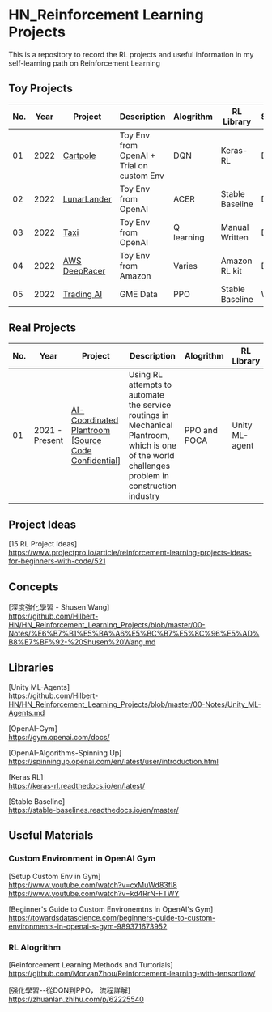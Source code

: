 # HN_Reinforcement Learning Projects
This is a repository to record the RL projects and useful information in my self-learning path on Reinforcement Learning

## Toy Projects
| No. | Year | Project | Description | Alogrithm | RL Library | Status | 
| --- | ---- | ------- | ----------- | --------- | ---------- | ------ |
| 01 | 2022 |[Cartpole](01-Toy_Projects/01-Cartpole)| Toy Env from OpenAI + Trial on custom Env| DQN | Keras-RL | Done |
| 02 | 2022 |[LunarLander](01-Toy_Projects/02-LunarLander)| Toy Env from OpenAI | ACER | Stable Baseline | Done |
| 03 | 2022 |[Taxi](01-Toy_Projects/03-Taxi)|Toy Env from OpenAI | Q learning | Manual Written | Done |
| 04 | 2022 |[AWS DeepRacer](01-Toy_Projects/04-AWS_DeepRacer)|Toy Env from Amazon | Varies | Amazon RL kit | Done |
| 05 | 2022 |[Trading AI](01-Toy_Projects/05-Trading_AI)| GME Data | PPO |Stable Baseline  | WIP |

## Real Projects
| No. | Year | Project | Description | Alogrithm | RL Library | Status | 
| --- | ---- | ------- | ----------- | --------- | ---------- | ------ |
| 01 | 2021 - Present |[AI-Coordinated Plantroom [Source Code Confidential]](02-Real_Projects/01-AI-Coordinated_Plantroom)| Using RL attempts to automate the service routings in Mechanical Plantroom, which is one of the world challenges problem in construction industry| PPO and POCA| Unity ML-agent | Concept Proof Succeed | 

## Project Ideas
  [15 RL Project Ideas]\
  https://www.projectpro.io/article/reinforcement-learning-projects-ideas-for-beginners-with-code/521 

## Concepts
  [深度強化學習 - Shusen Wang] \
  https://github.com/Hilbert-HN/HN_Reinforcement_Learning_Projects/blob/master/00-Notes/%E6%B7%B1%E5%BA%A6%E5%BC%B7%E5%8C%96%E5%AD%B8%E7%BF%92-%20Shusen%20Wang.md

## Libraries
  [Unity ML-Agents]\
  https://github.com/Hilbert-HN/HN_Reinforcement_Learning_Projects/blob/master/00-Notes/Unity_ML-Agents.md

  [OpenAI-Gym]\
  https://gym.openai.com/docs/ 

  [OpenAI-Algorithms-Spinning Up] \
  https://spinningup.openai.com/en/latest/user/introduction.html 

  [Keras RL]\
  https://keras-rl.readthedocs.io/en/latest/ 

  [Stable Baseline]\
  https://stable-baselines.readthedocs.io/en/master/ 

## Useful Materials
### Custom Environment in OpenAI Gym
  [Setup Custom Env in Gym]\
  https://www.youtube.com/watch?v=cxMuWd83fI8 \
  https://www.youtube.com/watch?v=kd4RrN-FTWY

  [Beginner's Guide to Custom Environemtns in OpenAI's Gym]\
  https://towardsdatascience.com/beginners-guide-to-custom-environments-in-openai-s-gym-989371673952

### RL Alogrithm 
  [Reinforcement Learning Methods and Turtorials]\
  https://github.com/MorvanZhou/Reinforcement-learning-with-tensorflow/
 
  [强化學習--從DQN到PPO， 流程詳解]\
  https://zhuanlan.zhihu.com/p/62225540

